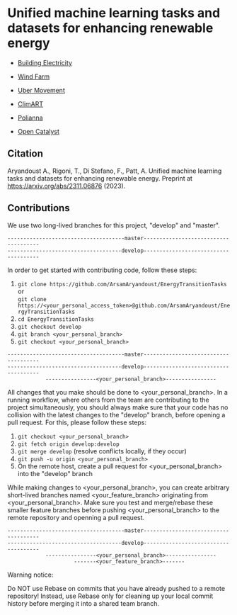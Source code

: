 # Unified machine learning tasks and datasets for enhancing renewable energy

* [Building Electricity](https://github.com/ArsamAryandoust/EnergyTransitionTasks/tree/master/datasets/BuildingElectricity)

* [Wind Farm](https://github.com/ArsamAryandoust/EnergyTransitionTasks/tree/master/datasets/WindFarm)

* [Uber Movement](https://github.com/ArsamAryandoust/EnergyTransitionTasks/tree/master/datasets/UberMovement)

* [ClimART](https://github.com/ArsamAryandoust/EnergyTransitionTasks/tree/master/datasets/ClimART)

* [Polianna](https://github.com/ArsamAryandoust/EnergyTransitionTasks/tree/master/datasets/Polianna)

* [Open Catalyst](https://github.com/ArsamAryandoust/EnergyTransitionTasks/tree/master/datasets/OpenCatalyst)



## Citation

Aryandoust A., Rigoni, T., Di Stefano, F., Patt, A. Unified machine learning tasks and datasets for enhancing renewable energy. Preprint at https://arxiv.org/abs/2311.06876 (2023).



## Contributions

We use two long-lived branches for this project, "develop" and "master".



```
-------------------------------------master-------------------------------------
------------------------------------develop-------------------------------------
```


In order to get started with contributing code, follow these steps:
  1. `git clone https://github.com/ArsamAryandoust/EnergyTransitionTasks` or\
  `git clone https://<your_personal_access_token>@github.com/ArsamAryandoust/EnergyTransitionTasks`
  2. `cd EnergyTransitionTasks`
  3. `git checkout develop`
  4. `git branch <your_personal_branch>`
  5. `git checkout <your_personal_branch>`
  
  
```
-------------------------------------master-------------------------------------
------------------------------------develop-------------------------------------
            ----------------<your_personal_branch>----------------
```

All changes that you make should be done to <your_personal_branch>. In a running workflow, where others from the team are contributing to the project simultaneously, you should always make sure that your code has no collision with the latest changes to the "develop" branch, before opening a pull request. For this, please follow these steps:
  1. `git checkout <your_personal_branch>`
  2. `git fetch origin develop:develop`
  3. `git merge develop` (resolve conflicts locally, if they occur)
  4. `git push -u origin <your_personal_branch>`
  5. On the remote host, create a pull request for <your_personal_branch> into the "develop" branch 
  
  
While making changes to <your_personal_branch>, you can create arbitrary short-lived branches named <your_feature_branch> originating from <your_personal_branch>. Make sure you test and merge/rebase these smaller feature branches before pushing <your_personal_branch> to the remote repository and openning a pull request.


```
-------------------------------------master-------------------------------------
------------------------------------develop-------------------------------------
            ----------------<your_personal_branch>----------------
                     -------<your_feature_branch>-------
```

Warning notice:

Do NOT use Rebase on commits that you have already pushed to a remote repository! Instead, use Rebase only for cleaning up your local commit history before merging it into a shared team branch.
